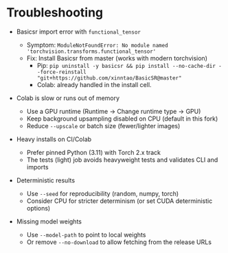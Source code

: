 # Troubleshooting

- Basicsr import error with `functional_tensor`
  - Symptom: `ModuleNotFoundError: No module named 'torchvision.transforms.functional_tensor'`
  - Fix: Install Basicsr from master (works with modern torchvision)
    - Pip: `pip uninstall -y basicsr && pip install --no-cache-dir --force-reinstall "git+https://github.com/xinntao/BasicSR@master"`
    - Colab: already handled in the install cell.

- Colab is slow or runs out of memory
  - Use a GPU runtime (Runtime → Change runtime type → GPU)
  - Keep background upsampling disabled on CPU (default in this fork)
  - Reduce `--upscale` or batch size (fewer/lighter images)

- Heavy installs on CI/Colab
  - Prefer pinned Python (3.11) with Torch 2.x track
  - The tests (light) job avoids heavyweight tests and validates CLI and imports

- Deterministic results
  - Use `--seed` for reproducibility (random, numpy, torch)
  - Consider CPU for stricter determinism (or set CUDA deterministic options)

- Missing model weights
  - Use `--model-path` to point to local weights
  - Or remove `--no-download` to allow fetching from the release URLs

